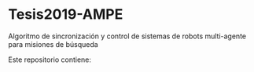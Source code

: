 # Tesis2019-AMPE
 Algoritmo de sincronización y control de sistemas de robots multi-agente para misiones de búsqueda

Este repositorio contiene:
